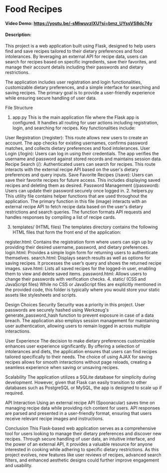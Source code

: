 # Food Recipes
#### Video Demo: <https://youtu.be/-sMiwuvzIXU?si=bmz_UYssVS8dc74y>
#### Description:

This project is a web application built using Flask, designed to help users find and save recipes tailored to their dietary preferences and food intolerances. By leveraging an external API for recipe data, users can search for recipes based on specific ingredients, save their favorites, and manage their account details including their passwords and dietary restrictions.

The application includes user registration and login functionalities, customizable dietary preferences, and a simple interface for searching and saving recipes. The primary goal is to provide a user-friendly experience while ensuring secure handling of user data.

File Structure
1. app.py
This is the main application file where the Flask app is configured. It handles all routing for user actions including registration, login, and searching for recipes. Key functionalities include:

User Registration (/register): This route allows new users to create an account. The app checks for existing usernames, confirms password matches, and collects dietary preferences and food intolerances.
User Login (/login): Users can log in using their credentials. The app verifies the username and password against stored records and maintains session data.
Recipe Search (/): Authenticated users can search for recipes. This route interacts with the external recipe API based on the user's dietary preferences and query inputs.
Save Favorite Recipes (/save): Users can save their favorite recipes for future access. This includes displaying saved recipes and deleting them as desired.
Password Management (/password): Users can update their password securely once logged in.
2. helpers.py
This utility file contains helper functions that are used throughout the application. The primary function in this file (image) interacts with an external recipe API to fetch recipe data based on the user's dietary restrictions and search queries. The function formats API requests and handles responses by compiling a list of recipe cards.

3. templates/ (HTML files)
The templates directory contains the following HTML files that form the front end of the application:

register.html: Contains the registration form where users can sign up by providing their desired username, password, and dietary preferences.
login.html: Provides a simple login form for returning users to authenticate themselves.
search.html: Displays search results as well as options for saving recipes. It processes the user’s query and shows the returned recipe images.
save.html: Lists all saved recipes for the logged-in user, enabling them to view and delete saved items.
password.html: Allows users to change their passwords with verification checks.
4. static/ (CSS and JavaScript files)
While no CSS or JavaScript files are explicitly mentioned in the provided code, this folder is typically where you would store your static assets like stylesheets and scripts.

Design Choices
Security
Security was a priority in this project. User passwords are securely hashed using Werkzeug's generate_password_hash function to prevent exposure in case of a data breach. The application also employs session management for maintaining user authentication, allowing users to remain logged in across multiple interactions.

User Experience
The decision to make dietary preferences customizable enhances user experience significantly. By offering a selection of intolerances and diets, the application ensures that users can find recipes tailored specifically to their needs. The choice of using AJAX for saving recipes allows for smooth interactions without page reloads, creating a seamless experience when saving or unsaving recipes.

Scalability
The application utilizes a SQLite database for simplicity during development. However, given that Flask can easily transition to other databases such as PostgreSQL or MySQL, the app is designed to scale up if required.

API Interaction
Using an external recipe API (Spoonacular) saves time on managing recipe data while providing rich content for users. API responses are parsed and presented in a user-friendly format, ensuring that users receive relevant recipe images and instructions.

Conclusion
This Flask-based web application serves as a comprehensive tool for users looking to manage their dietary preferences and discover new recipes. Through secure handling of user data, an intuitive interface, and the power of an external API, it provides a valuable resource for anyone interested in cooking while adhering to specific dietary restrictions. As this project evolves, new features like user reviews of recipes, advanced search filters, and enhanced aesthetic designs could further improve engagement and usability.
